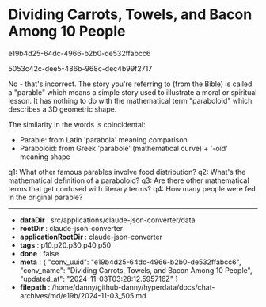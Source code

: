 # Dividing Carrots, Towels, and Bacon Among 10 People

e19b4d25-64dc-4966-b2b0-de532ffabcc6

5053c42c-dee5-486b-968c-dec4b99f2717

 No - that's incorrect. The story you're referring to (from the Bible) is called a "parable" which means a simple story used to illustrate a moral or spiritual lesson. It has nothing to do with the mathematical term "paraboloid" which describes a 3D geometric shape.

The similarity in the words is coincidental:
- Parable: from Latin 'parabola' meaning comparison
- Paraboloid: from Greek 'parabole' (mathematical curve) + '-oid' meaning shape

q1: What other famous parables involve food distribution?
q2: What's the mathematical definition of a paraboloid?
q3: Are there other mathematical terms that get confused with literary terms?
q4: How many people were fed in the original parable?

---

* **dataDir** : src/applications/claude-json-converter/data
* **rootDir** : claude-json-converter
* **applicationRootDir** : claude-json-converter
* **tags** : p10.p20.p30.p40.p50
* **done** : false
* **meta** : {
  "conv_uuid": "e19b4d25-64dc-4966-b2b0-de532ffabcc6",
  "conv_name": "Dividing Carrots, Towels, and Bacon Among 10 People",
  "updated_at": "2024-11-03T03:28:12.595716Z"
}
* **filepath** : /home/danny/github-danny/hyperdata/docs/chat-archives/md/e19b/2024-11-03_505.md
